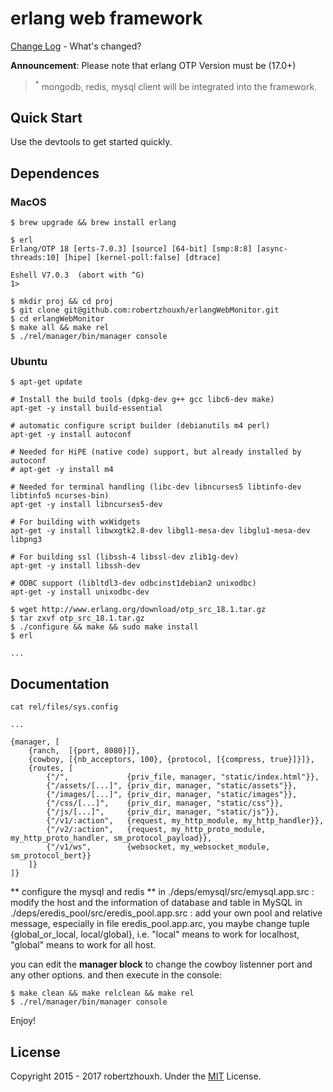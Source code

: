 erlang web framework
===================
[Change Log](CHANGELOG.md) - What's changed?

**Announcement**: Please note that erlang OTP Version must be (17.0+)

> <sup>\*</sup> mongodb, redis, mysql client will be integrated into the framework.


Quick Start
------------

Use the devtools to get started quickly.

## Dependences

### MacOS

```
$ brew upgrade && brew install erlang

$ erl
Erlang/OTP 18 [erts-7.0.3] [source] [64-bit] [smp:8:8] [async-threads:10] [hipe] [kernel-poll:false] [dtrace]

Eshell V7.0.3  (abort with ^G)
1>

$ mkdir proj && cd proj
$ git clone git@github.com:robertzhouxh/erlangWebMonitor.git
$ cd erlangWebMonitor
$ make all && make rel
$ ./rel/manager/bin/manager console
```

### Ubuntu

```
$ apt-get update

# Install the build tools (dpkg-dev g++ gcc libc6-dev make)
apt-get -y install build-essential

# automatic configure script builder (debianutils m4 perl)
apt-get -y install autoconf

# Needed for HiPE (native code) support, but already installed by autoconf
# apt-get -y install m4

# Needed for terminal handling (libc-dev libncurses5 libtinfo-dev libtinfo5 ncurses-bin)
apt-get -y install libncurses5-dev

# For building with wxWidgets
apt-get -y install libwxgtk2.8-dev libgl1-mesa-dev libglu1-mesa-dev libpng3

# For building ssl (libssh-4 libssl-dev zlib1g-dev)
apt-get -y install libssh-dev

# ODBC support (libltdl3-dev odbcinst1debian2 unixodbc)
apt-get -y install unixodbc-dev

$ wget http://www.erlang.org/download/otp_src_18.1.tar.gz
$ tar zxvf otp_src_18.1.tar.gz
$ ./configure && make && sudo make install
$ erl

...

```

Documentation
-------------

```
cat rel/files/sys.config

...

{manager, [
	{ranch,  [{port, 8080}]},
	{cowboy, [{nb_acceptors, 100}, {protocol, [{compress, true}]}]},
	{routes, [
		{"/",             {priv_file, manager, "static/index.html"}},
		{"/assets/[...]", {priv_dir, manager, "static/assets"}},
		{"/images/[...]", {priv_dir, manager, "static/images"}},
		{"/css/[...]",    {priv_dir, manager, "static/css"}},
		{"/js/[...]",     {priv_dir, manager, "static/js"}},
		{"/v1/:action",   {request, my_http_module, my_http_handler}},
		{"/v2/:action",   {request, my_http_proto_module, my_http_proto_handler, sm_protocol_payload}},
		{"/v1/ws",        {websocket, my_websocket_module, sm_protocol_bert}}
	]}
]}
```
** configure the mysql and redis **
in ./deps/emysql/src/emysql.app.src :
modify the host and the information of database and table in MySQL
in ./deps/eredis_pool/src/eredis_pool.app.src :
add your own pool and relative message, especially in file eredis_pool.app.arc, you maybe change tuple {global_or_local, local/global}, i.e. "local" means to work for localhost, "global" means to work for all host.

you can edit the **manager block** to change the cowboy listenner port and any other options.
and then execute in the console:

```
$ make clean && make relclean && make rel
$ ./rel/manager/bin/manager console
```


Enjoy!



License
-------
Copyright 2015 - 2017 robertzhouxh.
Under the [MIT](http://opensource.org/licenses/MIT) License.
